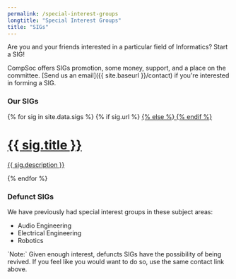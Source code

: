 ```yaml
---
permalink: /special-interest-groups
longtitle: "Special Interest Groups"
title: "SIGs"
---
```


Are you and your friends interested in a particular field of Informatics? Start a SIG!

CompSoc offers SIGs promotion, some money, support, and a place on the committee. [Send us an email]({{ site.baseurl }}/contact) if you're interested in forming a SIG.

### Our SIGs
<div class="d-flex flex-wrap justify-content-center justify-content-sm-start mb-2">
    {% for sig in site.data.sigs %}
      {% if sig.url %}
        <a href="{{ sig.url }}" class="sigs-item d-flex list-group-item list-group-item-action align-items-center justify-content-center">
      {% else %}
        <a href="{{ site.baseurl }}/sigs/{{ sig.slug }}" class="sigs-item d-flex list-group-item list-group-item-action align-items-center justify-content-center">
      {% endif %}
          <div class="d-block">
              <h1>{{ sig.title }}</h1>
              <p>{{ sig.description }}</p>
          </div>
      </a>
    {% endfor %}
</div>

### Defunct SIGs
We have previously had special interest groups in these subject areas:
<ul>
    <li>Audio Engineering</li>
    <li>Electrical Engineering</li>
    <li>Robotics</li>
</ul>
`Note:` Given enough interest, defuncts SIGs have the possibility of being revived. If you feel like you would want to do so, use the same contact link above.
